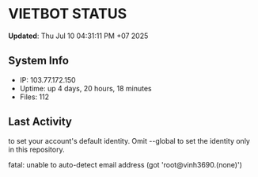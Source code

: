 # VIETBOT STATUS
**Updated**: Thu Jul 10 04:31:11 PM +07 2025

## System Info
- IP: 103.77.172.150
- Uptime: up 4 days, 20 hours, 18 minutes
- Files: 112

## Last Activity

to set your account's default identity.
Omit --global to set the identity only in this repository.

fatal: unable to auto-detect email address (got 'root@vinh3690.(none)')
